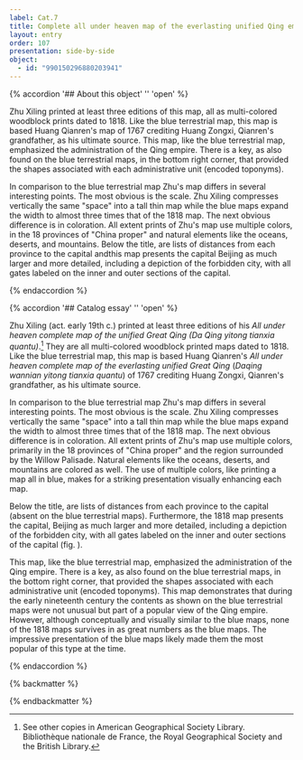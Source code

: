 ```yaml
---
label: Cat.7
title: Complete all under heaven map of the everlasting unified Qing empire
layout: entry
order: 107
presentation: side-by-side
object:
  - id: "990150296880203941"
---
```


{% accordion '## About this object' '' 'open' %}

Zhu Xiling printed at least three editions of this map, all as multi-colored woodblock prints dated to 1818. Like the blue terrestrial map, this map is based Huang Qianren's map of 1767 crediting Huang Zongxi, Qianren's grandfather, as his ultimate source. This map, like the blue terrestrial map, emphasized the administration of the Qing empire. There is a key, as also found on the blue terrestrial maps, in the bottom right corner, that provided the shapes associated with each administrative unit (encoded toponyms). 

In comparison to the blue terrestrial map Zhu's map differs in several interesting points. The most obvious is the scale. Zhu Xiling compresses vertically the same "space" into a tall thin map while the blue maps expand the width to almost three times that of the 1818 map. The next obvious difference is in coloration. All extent prints of Zhu's map use multiple colors, in the 18 provinces of "China proper" and natural elements like the oceans, deserts, and mountains. Below the title, are lists of distances from each province to the capital andthis map presents the capital Beijing as much larger and more detailed, including a depiction of the forbidden city, with all gates labeled on the inner and outer sections of the capital.

{% endaccordion %}

{% accordion '## Catalog essay' '' 'open' %}

Zhu Xiling (act. early 19th c.) printed at least three editions of his *All under heaven complete map of the unified Great Qing (Da Qing yitong tianxia quantu)*.[^1] They are all multi-colored woodblock printed maps dated to 1818. Like the blue terrestrial map, this map is based Huang Qianren's *All under heaven complete map of the everlasting unified Great Qing* (*Daqing wannian yitong tianxia quantu*) of 1767 crediting Huang Zongxi, Qianren's grandfather, as his ultimate source.

In comparison to the blue terrestrial map Zhu's map differs in several interesting points. The most obvious is the scale. Zhu Xiling compresses vertically the same "space" into a tall thin map while the blue maps expand the width to almost three times that of the 1818 map. The next obvious difference is in coloration. All extent prints of Zhu's map use multiple colors, primarily in the 18 provinces of "China proper" and the region surrounded by the Willow Palisade. Natural elements like the oceans, deserts, and mountains are colored as well. The use of multiple colors, like printing a map all in blue, makes for a striking presentation visually enhancing each map.

Below the title, are lists of distances from each province to the capital (absent on the blue terrestrial maps). Furthermore, the 1818 map presents the capital, Beijing as much larger and more detailed, including a depiction of the forbidden city, with all gates labeled on the inner and outer sections of the capital (fig. ).

This map, like the blue terrestrial map, emphasized the administration of the Qing empire. There is a key, as also found on the blue terrestrial maps, in the bottom right corner, that provided the shapes associated with each administrative unit (encoded toponyms). This map demonstrates that during the early nineteenth century the contents as shown on the blue terrestrial maps were not unusual but part of a popular view of the Qing empire. However, although conceptually and visually similar to the blue maps, none of the 1818 maps survives in as great numbers as the blue maps. The impressive presentation of the blue maps likely made them the most popular of this type at the time.

[^1]: See other copies in American Geographical Society Library. Bibliothèque nationale de France, the Royal Geographical Society and the British Library.

{% endaccordion %}


{% backmatter %}


{% endbackmatter %}
